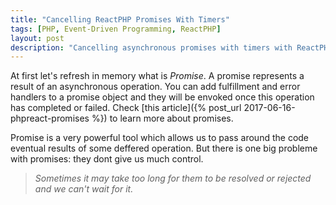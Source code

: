 ```yaml
---
title: "Cancelling ReactPHP Promises With Timers"
tags: [PHP, Event-Driven Programming, ReactPHP]
layout: post
description: "Cancelling asynchronous promises with timers with ReactPHP"
---
```


At first let's refresh in memory what is *Promise*. A promise represents a result of an asynchronous operation. You can add fulfillment and error handlers to a promise object and they will be envoked once this operation has completed or failed. Check [this article]({% post_url 2017-06-16-phpreact-promises %}) to learn more about promises.

Promise is a very powerful tool which allows us to pass around the code eventual results of some deffered operation. But there is one big probleme with promises: they dont give us much control.

> *Sometimes it may take too long for them to be resolved or rejected and we can't wait for it.*


